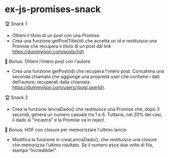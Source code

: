 # ex-js-promises-snack
🏆 Snack 1
- Ottieni il titolo di un post con una Promise.
- Crea una funzione getPostTitle(id) che accetta un id e restituisce una Promise che recupera il titolo di un post dal link https://dummyjson.com/posts/{id}

🎯 Bonus: Ottieni l'intero post con l'autore
- Crea una funzione getPost(id) che recupera l'intero post. Concatena una seconda chiamata che aggiunge una proprietà user che contiene i dati dell'autore, recuperati dalla chiamata https://dummyjson.com/users/{post.userId}.

🏆 Snack 2
- Crea la funzione lanciaDado() che restituisce una Promise che, dopo 3 secondi, genera un numero casuale tra 1 e 6. Tuttavia, nel 20% dei casi, il dado si "incastra" e la Promise va in reject.

🎯 Bonus: HOF con closure per memorizzare l'ultimo lancio
- Modifica la funzione in creaLanciaDado(), che restituisce una closure che memorizza l'ultimo risultato. Se il numero esce due volte di fila, stampa "Incredibile!".